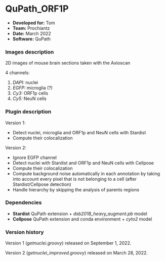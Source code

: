 # QuPath_ORF1P

* **Developed for:** Tom
* **Team:** Prochiantz
* **Date:** March 2022
* **Software:** QuPath

### Images description

2D images of mouse brain sections taken with the Axioscan

4 channels: 
  1. *DAPI:* nuclei
  2. *EGFP:* microglia (?)
  3. *Cy3:* ORF1p cells
  4. *Cy5:* NeuN cells

### Plugin description

Version 1:
* Detect nuclei, microglia and ORF1p and NeuN cells with Stardist
* Compute their colocalization

Version 2:
* Ignore EGFP channel
* Detect nuclei with Stardist and ORF1p and NeuN cells with Cellpose
* Compute their colocalization
* Compute background noise automatically in each annotation by taking into account every pixel that is not belonging to a cell (after Stardist/Cellpose detection)
* Handle hierarchy by skipping the analysis of parents regions

### Dependencies

* **Stardist** QuPath extension +  *dsb2018_heavy_augment.pb* model
* **Cellpose** QuPath extension and conda environment + *cyto2* model

### Version history

Version 1 (*getnuclei.groovy*) released on September 1, 2022.

Version 2 (*getnuclei_improved.groovy*) released on March 28, 2022.
